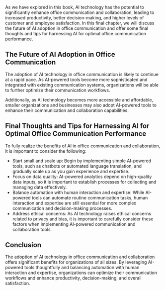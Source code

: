 

As we have explored in this book, AI technology has the potential to significantly enhance office communication and collaboration, leading to increased productivity, better decision-making, and higher levels of customer and employee satisfaction. In this final chapter, we will discuss the future of AI adoption in office communication and offer some final thoughts and tips for harnessing AI for optimal office communication performance.

The Future of AI Adoption in Office Communication
-------------------------------------------------

The adoption of AI technology in office communication is likely to continue at a rapid pace. As AI-powered tools become more sophisticated and integrated with existing communication systems, organizations will be able to further optimize their communication workflows.

Additionally, as AI technology becomes more accessible and affordable, smaller organizations and businesses may also adopt AI-powered tools to enhance their communication and collaboration capabilities.

Final Thoughts and Tips for Harnessing AI for Optimal Office Communication Performance
--------------------------------------------------------------------------------------

To fully realize the benefits of AI in office communication and collaboration, it is important to consider the following:

* Start small and scale up: Begin by implementing simple AI-powered tools, such as chatbots or automated language translation, and gradually scale up as you gain experience and expertise.
* Focus on data quality: AI-powered analytics depend on high-quality data inputs, so it is important to establish processes for collecting and managing data effectively.
* Balance automation with human interaction and expertise: While AI-powered tools can automate routine communication tasks, human interaction and expertise are still essential for more complex communication and decision-making processes.
* Address ethical concerns: As AI technology raises ethical concerns related to privacy and bias, it is important to carefully consider these factors when implementing AI-powered communication and collaboration tools.

Conclusion
----------

The adoption of AI technology in office communication and collaboration offers significant benefits for organizations of all sizes. By leveraging AI-powered tools thoughtfully and balancing automation with human interaction and expertise, organizations can optimize their communication workflows and enhance productivity, decision-making, and overall satisfaction.